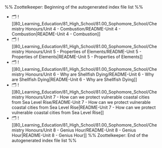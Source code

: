 %% Zoottelkeeper: Beginning of the autogenerated index file list  %%
- 🗂️ ![[80_Learning_Education/81_High_School/81.00_Sophomore_School/Chemistry Honours/Unit 4 - Combustion/README-Unit 4 - Combustion|README-Unit 4 - Combustion]]
- 🗂️ ![[80_Learning_Education/81_High_School/81.00_Sophomore_School/Chemistry Honours/Unit 5 - Properties of Elements/README-Unit 5 - Properties of Elements|README-Unit 5 - Properties of Elements]]
- 🗂️ ![[80_Learning_Education/81_High_School/81.00_Sophomore_School/Chemistry Honours/Unit 6 - Why are Shellfish Dying/README-Unit 6 - Why are Shellfish Dying|README-Unit 6 - Why are Shellfish Dying]]
- 🗂️ ![[80_Learning_Education/81_High_School/81.00_Sophomore_School/Chemistry Honours/Unit 7 - How can we protect vulnerable coastal cities from Sea Level Rise/README-Unit 7 - How can we protect vulnerable coastal cities from Sea Level Rise|README-Unit 7 - How can we protect vulnerable coastal cities from Sea Level Rise]]
- 🗂️ ![[80_Learning_Education/81_High_School/81.00_Sophomore_School/Chemistry Honours/Unit 8 - Genius Hour/README-Unit 8 - Genius Hour|README-Unit 8 - Genius Hour]]
%% Zoottelkeeper: End of the autogenerated index file list  %%
